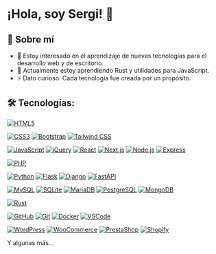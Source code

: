 # ¡Hola, soy Sergi! 👋

## 🚀 Sobre mí

- 👀 Estoy interesado en el aprendizaje de nuevas tecnologías para el desarrollo web y de escritorio.
- 🌱 Actualmente estoy aprendiendo Rust y utilidades para JavaScript.
- ⚡ Dato curioso: Cada tecnología fue creada por un propósito.

## 🛠️ Tecnologías:

<!-- HTML5 -->
[![HTML5](https://img.shields.io/badge/HTML5-E34F26?style=for-the-badge&logo=html5&logoColor=white&labelColor=101010)]()
<!-- CSS3 -->
[![CSS3](https://img.shields.io/badge/CSS3-1572B6?style=for-the-badge&logo=css3&logoColor=white&labelColor=101010)]()
[![Bootstrap](https://img.shields.io/badge/Bootstrap-7952B3?style=for-the-badge&logo=bootstrap&logoColor=white&labelColor=101010)]()
[![Tailwind CSS](https://img.shields.io/badge/Tailwind_CSS-38B2AC?style=for-the-badge&logo=tailwind-css&logoColor=white&labelColor=101010)]()
<!-- JavaScript -->
[![JavaScript](https://img.shields.io/badge/JavaScript-F7DF1E?style=for-the-badge&logo=javascript&logoColor=white&labelColor=101010)]()
[![jQuery](https://img.shields.io/badge/jQuery-0769AD?style=for-the-badge&logo=jquery&logoColor=white&labelColor=101010)]()
[![React](https://img.shields.io/badge/React-61DAFB?style=for-the-badge&logo=react&logoColor=white&labelColor=101010)]()
[![Next.js](https://img.shields.io/badge/Next.js-000000?style=for-the-badge&logo=next.js&logoColor=white&labelColor=101010)]()
[![Node.js](https://img.shields.io/badge/Node.js-339933?style=for-the-badge&logo=node.js&logoColor=white&labelColor=101010)]()
[![Express](https://img.shields.io/badge/Express-000000?style=for-the-badge&logo=express&logoColor=white&labelColor=101010)]()
<!-- PHP -->
[![PHP](https://img.shields.io/badge/PHP-4F5D95?style=for-the-badge&logo=PHP&logoColor=white&labelColor=101010)]()
<!-- Python -->
[![Python](https://img.shields.io/badge/Python-3776AB?style=for-the-badge&logo=python&logoColor=white&labelColor=101010)]()
[![Flask](https://img.shields.io/badge/Flask-000000?style=for-the-badge&logo=flask&logoColor=white&labelColor=101010)]()
[![Django](https://img.shields.io/badge/Django-092E20?style=for-the-badge&logo=django&logoColor=white&labelColor=101010)]()
[![FastAPI](https://img.shields.io/badge/FastAPI-009688?style=for-the-badge&logo=fastapi&logoColor=white&labelColor=101010)]()
<!-- DB -->
[![MySQL](https://img.shields.io/badge/MySQL-4479A1?style=for-the-badge&logo=mysql&logoColor=white&labelColor=101010)]()
[![SQLite](https://img.shields.io/badge/SQLite-003B57?style=for-the-badge&logo=sqlite&logoColor=white&labelColor=101010)]()
[![MariaDB](https://img.shields.io/badge/MariaDB-003545?style=for-the-badge&logo=mariadb&logoColor=white&labelColor=101010)]()
[![PostgreSQL](https://img.shields.io/badge/PostgreSQL-336791?style=for-the-badge&logo=postgresql&logoColor=white&labelColor=101010)]()
[![MongoDB](https://img.shields.io/badge/MongoDB-47A248?style=for-the-badge&logo=mongodb&logoColor=white&labelColor=101010)]()
<!-- Rust -->
[![Rust](https://img.shields.io/badge/Rust-dea584?style=for-the-badge&logo=rust&logoColor=white&labelColor=101010)]()
<!-- Utilidad -->
[![GitHub](https://img.shields.io/badge/GitHub-181717?style=for-the-badge&logo=github&logoColor=white&labelColor=101010)]()
[![Git](https://img.shields.io/badge/Git-F05032?style=for-the-badge&logo=git&logoColor=white&labelColor=101010)]()
[![Docker](https://img.shields.io/badge/Docker-2496ED?style=for-the-badge&logo=docker&logoColor=white&labelColor=101010)]()
[![VSCode](https://img.shields.io/badge/VSCode-007ACC?style=for-the-badge&logo=visual-studio-code&logoColor=white&labelColor=101010)]()
<!-- CRM+SHOP -->
[![WordPress](https://img.shields.io/badge/WordPress-21759B?style=for-the-badge&logo=wordpress&logoColor=white&labelColor=101010)]()
[![WooCommerce](https://img.shields.io/badge/WooCommerce-96588A?style=for-the-badge&logo=woocommerce&logoColor=white&labelColor=101010)]()
[![PrestaShop](https://img.shields.io/badge/PrestaShop-DF0067?style=for-the-badge&logo=prestashop&logoColor=white&labelColor=101010)]()
[![Shopify](https://img.shields.io/badge/Shopify-7AB55C?style=for-the-badge&logo=shopify&logoColor=white&labelColor=101010)]()

Y algunas más...
